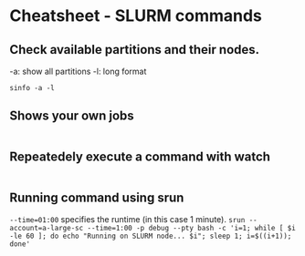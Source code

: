 # Cheatsheet - SLURM commands

## Check available partitions and their nodes.
-a: show all partitions
-l: long format
```console
sinfo -a -l
```
## Shows your own jobs
``` squeue --me
```
## Repeatedely execute a command with watch
``` watch squeue --me
```
## Running command using srun
`--time=01:00` specifies the runtime (in this case 1 minute).
``
srun --account=a-large-sc --time=1:00 -p debug --pty bash -c 'i=1; while [ $i -le 60 ]; do echo "Running on SLURM node... $i"; sleep 1; i=$((i+1)); done'
``
